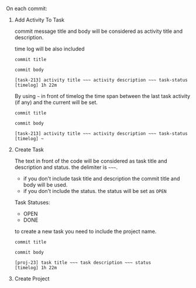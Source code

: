 On each commit:

1. Add Activity To Task
    
    commit message title and body will be considered as activity title and description.

    time log will be also included

    ```
    commit title

    commit body

    [task-213] activity title ~~~ activity description ~~~ task-status
    [timelog] 1h 22m 
    ```

    By using `~` in front of timelog the time span between the last task activity (if any) and the current will be set.  


    ```
    commit title

    commit body

    [task-213] activity title ~~~ activity description ~~~ task-status
    [timelog] ~
    ```

2. Create Task

    The text in front of the code will be considered as task title and description and status. the delimiter is `~~~`.

    - if you don't include task title and description the commit title and body will be used.
    - if you don't include the status. the status will be set as `OPEN`

    Task Statuses:
    - OPEN
    - DONE


    to create a new task you need to include the project name.

    ```
    commit title

    commit body

    [proj-23] task title ~~~ task description ~~~ status
    [timelog] 1h 22m 
    ```




2. Create Project